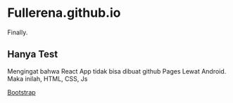 # Fullerena.github.io
Finally.

## Hanya Test

Mengingat bahwa React App tidak bisa dibuat github Pages Lewat
Android. Maka inilah, HTML, CSS, Js

[Bootstrap](https://fullerena.github.io/New.html)
